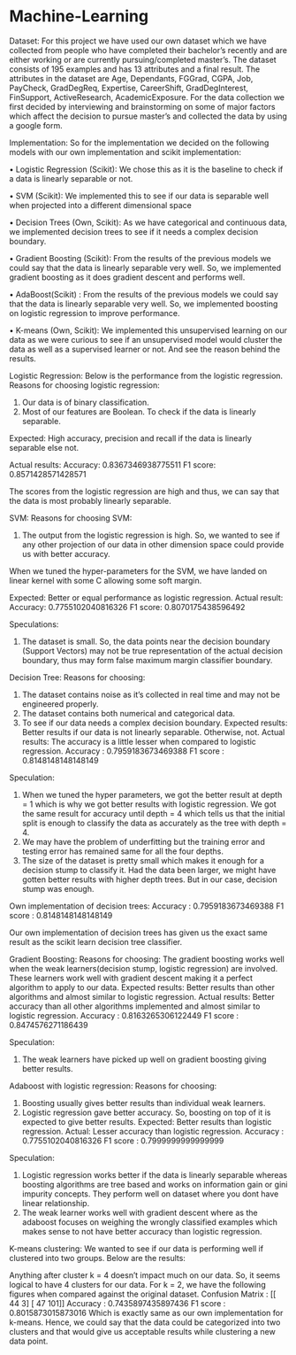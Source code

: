 # Machine-Learning
Dataset:
For this project we have used our own dataset which we have collected from people who have completed their bachelor’s recently and are either working or are currently pursuing/completed master’s. The dataset consists of 195 examples and has 13 attributes and a final result.
The attributes in the dataset are Age, Dependants, FGGrad, CGPA, Job, PayCheck, GradDegReq, Expertise, CareerShift, GradDegInterest, FinSupport, ActiveResearch, AcademicExposure.
For the data collection we first decided by interviewing and brainstorming on some of major factors which affect the decision to pursue master’s and collected the data by using a google form.
 


Implementation:
So for the implementation we decided on the following models with our own implementation and scikit implementation:

•	Logistic Regression (Scikit): 
We chose this as it is the baseline to check if a data is linearly separable or not.

•	SVM (Scikit): 
We implemented this to see if our data is separable well when projected into a different dimensional space

•	Decision Trees (Own, Scikit): 
As we have categorical and continuous data, we implemented decision trees to see if it needs a complex decision boundary.

•	Gradient Boosting (Scikit): 
From the results of the previous models we could say that the data is linearly separable very well. So, we implemented gradient boosting as it does gradient descent and performs well.

•	AdaBoost(Scikit) : 
From the results of the previous models we could say that the data is linearly separable very well. So, we implemented boosting on logistic regression to improve performance.

•	K-means (Own, Scikit): We implemented this unsupervised learning on our data as we were curious to see if an unsupervised model would cluster the data as well as a supervised learner or not. And see the reason behind the results.
 



Logistic Regression:
Below is the performance from the logistic regression.
Reasons for choosing logistic regression: 
1. Our data is of binary classification.
2. Most of our features are Boolean.
To check if the data is linearly separable.

Expected:
High accuracy, precision and recall if the data is linearly separable else not.

Actual results:
Accuracy:  0.8367346938775511
F1 score:  0.8571428571428571

The scores from the logistic regression are high and thus, we can say that the data is most probably linearly separable.


SVM:
Reasons for choosing SVM:
1. The output from the logistic regression is high. So, we wanted to see if any other projection of our data in other dimension space could provide us with better accuracy.

When we tuned the hyper-parameters for the SVM, we have landed on linear kernel with some C allowing some soft margin.

Expected:
Better or equal performance as logistic regression.
Actual result:
Accuracy:  0.7755102040816326
F1 score:  0.8070175438596492

Speculations:
1. The dataset is small. So, the data points near the decision boundary (Support Vectors) may not be true representation of the actual decision boundary, thus may form false maximum margin classifier boundary.




Decision Tree:
Reasons for choosing:
1. The dataset contains noise as it’s collected in real time and may not be engineered properly.
2. The dataset contains both numerical and categorical data.
3. To see if our data needs a complex decision boundary.
Expected results:
Better results if our data is not linearly separable. Otherwise, not.
Actual results:
The accuracy is a little lesser when compared to logistic regression.
Accuracy :  0.7959183673469388
F1 score :  0.8148148148148149
 
Speculation:
1. When we tuned the hyper parameters, we got the better result at depth = 1 which is why we got better results with logistic regression. We got the same result for accuracy until depth = 4 which tells us that the initial split is enough to classify the data as accurately as the tree with depth = 4.
2. We may have the problem of underfitting but the training error and testing error has remained same for all the four depths.
2. The size of the dataset is pretty small which makes it enough for a decision stump to classify it. Had the data been larger, we might have gotten better results with higher depth trees. But in our case, decision stump was enough.

Own implementation of decision trees:
Accuracy :  0.7959183673469388
F1 score :  0.8148148148148149
 
Our own implementation of decision trees has given us the exact same result as the scikit learn decision tree classifier.




Gradient Boosting:
Reasons for choosing:
The gradient boosting works well when the weak learners(decision stump, logistic regression) are involved. These learners work well with gradient descent making it a perfect algorithm to apply to our data.
Expected results:
Better results than other algorithms and almost similar to logistic regression.
Actual results:
Better accuracy than all other algorithms implemented and almost similar to logistic regression.
Accuracy :  0.8163265306122449
F1 score :  0.8474576271186439
 
Speculation:
1. The weak learners have picked up well on gradient boosting giving better results.





Adaboost with logistic regression:
Reasons for choosing:
1. Boosting usually gives better results than individual weak learners.
2. Logistic regression gave better accuracy. So, boosting on top of it is expected to give better results.
Expected:
Better results than logistic regression.
Actual:
Lesser accuracy than logistic regression.
Accuracy :  0.7755102040816326
F1 score :  0.7999999999999999

Speculation:
1. Logistic regression works better if the data is linearly separable whereas boosting algorithms are tree based and works on information gain or gini impurity concepts. They perform well on dataset where you dont have linear relationship. 
2. The weak learner works well with gradient descent where as the adaboost focuses on weighing the wrongly classified examples which makes sense to not have better accuracy than logistic regression.






K-means clustering:
We wanted to see if our data is performing well if clustered into two groups.
Below are the results:
 
Anything after cluster k = 4 doesn’t impact much on our data. So, it seems logical to have 4 clusters for our data. For k = 2, we have the following figures when compared against the original dataset.
Confusion Matrix : 
 [[ 44   3]
 [ 47 101]]
Accuracy :  0.7435897435897436
F1 score :  0.8015873015873016
Which is exactly same as our own implementation for k-means. Hence, we could say that the data could be categorized into two clusters and that would give us acceptable results while clustering a new data point.

 


